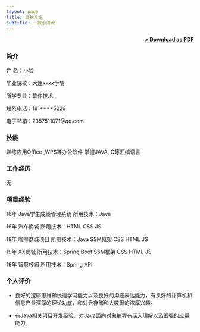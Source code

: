 ```yaml
---
layout: page
title: 自我介绍
subtitle: 一股小清流
---
```


<span style="float: right; "><a href="{{ '/assets/resume.pdf' | prepend: site.baseurl }}"><strong>> Download as PDF</strong></a> </span>
<br>

### 简介

<p>姓    名：小脸</p>                                
<p>毕业院校：大连xxxx学院</p>                                    
<p>所学专业：软件技术 </p>                                   
<p>联系电话：181****5229 </p>                                               
<p>电子邮箱：2357511071@qq.com</p>      

### 技能

熟练应用Office ,WPS等办公软件
掌握JAVA, C等汇编语言

### 工作经历
无
### 项目经验

<p>16年    Java学生成绩管理系统        所用技术：Java </p>
<p>16年    汽车商城                    所用技术：HTML CSS JS</p>
<p>18年    咖啡商城项目                所用技术：Java  SSM框架  CSS HTML JS</p> 
<p>19年    XX商城                     所用技术：Spring Boot SSM框架  CSS HTML JS</p>
<p>19年    智慧校园                    所用技术：Spring  API</p>

### 个人评价

- <p>良好的逻辑思维和快速学习能力以及良好的沟通表达能力，有良好的计算机和信息产业深厚的理论功底，和对云存储和大数据的浓厚兴趣。</p>
- <p>有Java相关项目开发经验，对Java面向对象编程有深入理解以及很强的应用能力。</p>